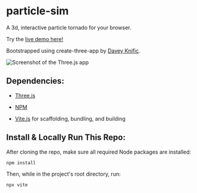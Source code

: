 # particle-sim

A 3d, interactive particle tornado for your browser.

Try the [live demo here!](https://main.d2atsgg6rcmly7.amplifyapp.com/)

Bootstrapped using create-three-app by [Davey Knific](https://www.github.com/dknific).

![Screenshot of the Three.js app](https://i.imgur.com/X1HHhrc.png)

## Dependencies:

- [Three.js](https://threejs.org/)

- [NPM](https://www.npmjs.com/)

- [Vite.js](https://github.com/vitejs) for scaffolding, bundling, and building

  
## Install & Locally Run This Repo:

After cloning the repo, make sure all required Node packages are installed:

    npm install

Then, while in the project's root directory, run:

    npx vite